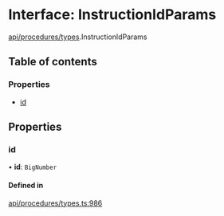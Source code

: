 # Interface: InstructionIdParams

[api/procedures/types](../wiki/api.procedures.types).InstructionIdParams

## Table of contents

### Properties

- [id](../wiki/api.procedures.types.InstructionIdParams#id)

## Properties

### id

• **id**: `BigNumber`

#### Defined in

[api/procedures/types.ts:986](https://github.com/PolymeshAssociation/polymesh-sdk/blob/9a8715021/src/api/procedures/types.ts#L986)
